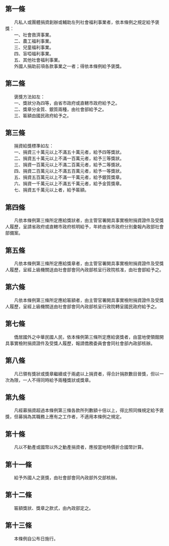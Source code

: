 第一條 
-------
　　凡私人或團體捐資創辦或輔助左列社會福利事業者，依本條例之規定給予褒獎：  
　　一、社會救濟事業。  
　　二、農工福利事業。  
　　三、兒童福利事業。  
　　四、盲啞福利事業。  
　　五、其他社會福利事業。  
　　外國人捐助前項各款事業之一者；得依本條例給予褒獎。  


第二條 
-------
　　褒獎方法如左：  
　　一、獎狀分為四等，由省市政府或直轄市政府給予之。  
　　二、獎章分金質、銀質兩種，由社會部給予之。  
　　三、匾額由國民政府給予之。  


第三條 
-------
　　捐資給獎標準如左：  
　　一、捐資三十萬元以上不滿五十萬元者，給予四等獎狀。  
　　二、捐資五十萬元以上不滿一百萬元者，給予三等獎狀。  
　　三、捐資一百萬元以上不滿二百萬元者，給予二等獎狀。  
　　四、捐資二百萬元以上不滿五百萬元者，給予一等獎狀。  
　　五、捐資五百萬元以上不滿一千萬元者，給予銀質獎章。  
　　六、捐資一千萬元以上不滿五千萬元者，給予金質獎章。  
　　七、捐資五千萬元以上者，給予匾額。  


第四條 
-------
　　凡依本條例第三條所定應給獎狀者，由主管官署開具事實檢附捐資證件及受獎人履歷，呈請省政府或直轄市政府核明給予，年終由省市政府分別彙報內政部社會部備案。  


第五條 
-------
　　凡依本條例第三條所定應給獎章者，由主管官署開具事實檢附捐資證件及受獎人履歷，呈經上級機關送由社會部會同內政部核呈行政院核准，由社會部給予之。  


第六條 
-------
　　凡依本條例第三條所定應給匾額者，由主管官署開具事實檢附捐資證件及受獎人履歷，呈經上級機關送由社會部會同內政部核呈行政院轉呈國民政府給予之。  


第七條 
-------
　　僑居國外之中華民國人民，依本條例第三條所定應給褒獎者，由當地使領館開具事實檢附捐資證件及受獎人履歷，報請僑務委員會會同社會部內政部核辦。  


第八條 
-------
　　凡已領有獎狀或獎章繼續或于兩處以上捐資者，得合計捐款數目晉獎，但以一次為限，一人不得同時給予兩種獎狀或獎章。  


第九條 
-------
　　凡經募捐資超過本條例第三條各款所列數額十倍以上，得比照同條規定給予褒獎，但募捐為其職務上應有之工作者，不適用本條例之規定。  


第十條 
-------
　　凡以不動產或國幣以外之動產捐資者，應按當地時價折合國幣計算。  


第十一條 
---------
　　給予外國人之褒獎，由社會部會同內政部外交部核辦。  


第十二條 
---------
　　匾額獎狀、獎章之款式，由內政部定之。  


第十三條 
---------
　　本條例自公布日施行。